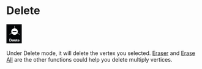# Delete

![](../.gitbook/assets/delete.jpg)

Under Delete mode, it will delete the vertex you selected. [Eraser](../advanced-function/#eraser) and [Erase All](../advanced-function/#erase-all) are the other functions could help you delete multiply vertices.

